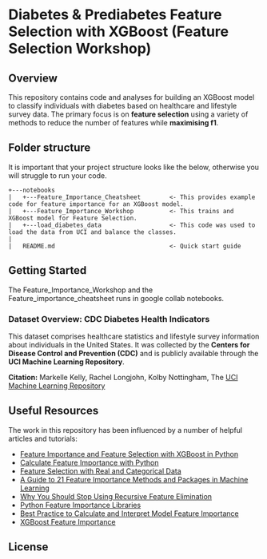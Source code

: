 # Diabetes & Prediabetes Feature Selection with XGBoost (Feature Selection Workshop)

## Overview
This repository contains code and analyses for building an XGBoost model to classify individuals with diabetes based on healthcare and lifestyle survey data. The primary focus is on **feature selection** using a variety of methods to reduce the number of features while **maximising f1**.

## Folder structure

It is important that your project structure looks like the below, otherwise you will struggle to run your code. 

```text
+---notebooks
|   +---Feature_Importance_Cheatsheet        <- This provides example code for feature importance for an XGBoost model.
|   +---Feature_Importance_Workshop          <- This trains and XGBoost model for Feature Selection.
|   +---load_diabetes_data                   <- This code was used to load the data from UCI and balance the classes. 
|
|   README.md                                <- Quick start guide
```

## Getting Started

The Feature_Importance_Workshop and the Feature_importance_cheatsheet runs in google collab notebooks. 

### Dataset Overview: CDC Diabetes Health Indicators
This dataset comprises healthcare statistics and lifestyle survey information about individuals in the United States. It was collected by the **Centers for Disease Control and Prevention (CDC)** and is publicly available through the **UCI Machine Learning Repository**.

**Citation:**
Markelle Kelly, Rachel Longjohn, Kolby Nottingham,
The [UCI Machine Learning Repository](https://archive.ics.uci.edu)

## Useful Resources
The work in this repository has been influenced by a number of helpful articles and tutorials:

- [Feature Importance and Feature Selection with XGBoost in Python](https://machinelearningmastery.com/feature-importance-and-feature-selection-with-xgboost-in-python/)  
- [Calculate Feature Importance with Python](https://machinelearningmastery.com/calculate-feature-importance-with-python/)  
- [Feature Selection with Real and Categorical Data](https://machinelearningmastery.com/feature-selection-with-real-and-categorical-data/)  
- [A Guide to 21 Feature Importance Methods and Packages in Machine Learning](https://medium.com/data-science/a-guide-to-21-feature-importance-methods-and-packages-in-machine-learning-with-code-85a841f8b319)  
- [Why You Should Stop Using Recursive Feature Elimination](https://blog.kxy.ai/why-you-should-stop-using-recursive-feature-elimination/index.html)  
- [Python Feature Importance Libraries](https://www.alooba.com/skills/machine-learning-libraries/python-16/feature-importance/)  
- [Best Practice to Calculate and Interpret Model Feature Importance](https://towardsdatascience.com/best-practice-to-calculate-and-interpret-model-feature-importance-14f0e11ee660/)  
- [XGBoost Feature Importance](https://medium.com/@emilykmarsh/xgboost-feature-importance-233ee27c33a4)  

## License